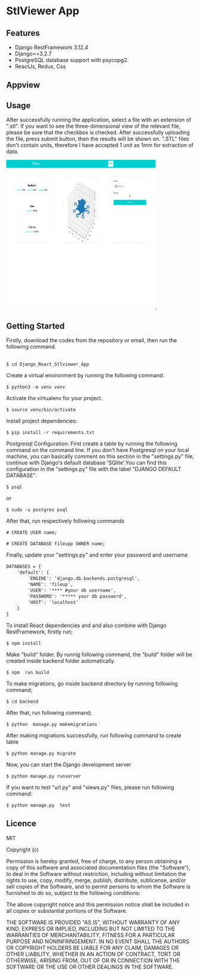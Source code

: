 # StlViewer App

## Features

- Django RestFramework 3.12.4
- Django==3.2.7
- PostgreSQL database support with psycopg2.
- ReactJs, Redux, Css

## Appview

## Usage

After successfully running the application, select a file with an extension of ".stl". If you want to see the three-dimensional view of the relevant file, please be sure that the checkbox is checked.
After successfully uploading the file, press submit button, then the results will be shown on. ".STL" files don't contain units, therefore I have accepted 1 unit as 1mm for extraction of data.

<img src="kreatize_juniour_python_engineer.png"  width="400px" height="400px">.

## Getting Started

Firstly, download the codes from the repository or email, then run the following command.

```

$ cd Django_React_Stlviewer_App

```

Create a virtual environment by running the following command.

```
$ python3 -m venv venv

```

Activate the virtualenv for your project.

```
$ source venv/bin/activate

```

Install project dependencies:

```
$ pip install -r requirements.txt

```

Postgresql Configuration: First create a table by running the following command on the command line.
If you don't have Postgresql on your local machine, you can basically comment on this section in the "settings.py" file, continue with Django's default database 'SQlite'.You can find this configuration in the "settings.py" file with the label "DJANGO DEFAULT DATABASE".

```
$ psql

```

or

```
$ sudo -u postgres psql

```

After that, run respectively following commands

```
# CREATE USER name;
```

```
# CREATE DATABASE fileupp OWNER name;

```

Finally, update your "settings.py" and enter your password and username

```
DATABASES = {
    'default': {
        'ENGINE': 'django.db.backends.postgresql',
        'NAME': 'fileup',
        'USER': '**** #your db username',
        'PASSWORD': '***** your db password',
        'HOST': 'localhost'
    }
}

```

To install React dependencies and and also combine with Django RestFramework, firstly run;

```
$ npm install

```

Make "build" folder. By runnig following command, the "build" folder will be created inside backend folder automatically.

```
$ npm  run build

```

To make migrations, go inside backend directory by running following command;

```
$ cd backend

```

After that, run following command;

```
$ python  manage.py makemigrations

```

After making migrations successfully, run following command to create table

```
$ python manage.py migrate

```

Now, you can start the Django development server

```
$ python manage.py runserver

```

If you want to test "url.py" and "views.py" files, please run following command:

```
$ python manage.py  test

```

## Licence

MIT

Copyright (c)

Permission is hereby granted, free of charge, to any person obtaining a copy of this software and associated documentation files (the "Software"),
to deal in the Software without restriction, including without limitation the rights to use, copy, modify, merge, publish, distribute, sublicense, and/or sell copies of the Software, and to permit persons to whom the Software is furnished to do so, subject to the following conditions:

The above copyright notice and this permission notice shall be included in all copies or substantial portions of the Software.

THE SOFTWARE IS PROVIDED "AS IS", WITHOUT WARRANTY OF ANY KIND, EXPRESS OR IMPLIED, INCLUDING BUT NOT LIMITED TO THE WARRANTIES OF MERCHANTABILITY,
FITNESS FOR A PARTICULAR PURPOSE AND NONINFRINGEMENT. IN NO EVENT SHALL THE AUTHORS OR COPYRIGHT HOLDERS BE LIABLE FOR ANY CLAIM, DAMAGES OR OTHER LIABILITY, WHETHER IN AN ACTION OF CONTRACT,
TORT OR OTHERWISE, ARISING FROM, OUT OF OR IN CONNECTION WITH THE SOFTWARE OR THE USE OR OTHER DEALINGS IN THE SOFTWARE.

